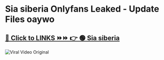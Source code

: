 
 # Sia siberia Onlyfans Leaked - Update Files oaywo

## <h2><a href="https://clipsfans.com/Sia_siberia&ref=git">🔗 Click to LINKS ⏩⏩ 👉 🟢 Sia siberia </a></h2>

<a href="https://clipsfans.com/Sia_siberia&ref=git" rel="nofollow" data-target="animated-image.originalLink"><img src="https://i.ibb.co.com/xMMVF88/686577567.gif" alt="Viral Video Original" style="max-width: 100%; display: inline-block;" data-target="animated-image.originalImage"></a>

